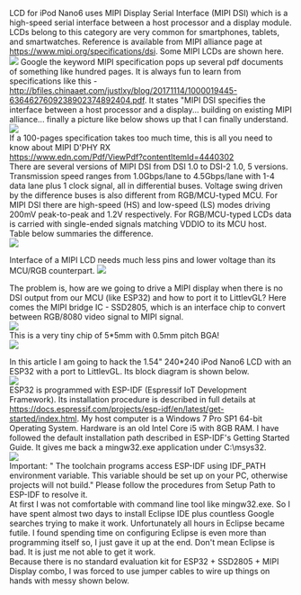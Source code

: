LCD for iPod Nano6 uses MIPI Display Serial Interface (MIPI DSI) which is a high-speed serial interface between a host processor and a display module. LCDs belong to this category are very common for smartphones, tablets, and smartwatches. Reference is available from MIPI alliance page at https://www.mipi.org/specifications/dsi. Some MIPI LCDs are shown here.
![](https://github.com/techtoys/blog/blob/master/assets/iPodNano6/Some_mipi_displays.jpg)
Google the keyword MIPI specification pops up several pdf documents of something like hundred pages. It is always fun to learn from specifications like this - http://bfiles.chinaaet.com/justlxy/blog/20171114/1000019445-6364627609238902374892404.pdf.
It states "MIPI DSI specifies the interface between a host processor and a display... building on existing MIPI alliance... finally a picture like below shows up that I can finally understand.
![](https://github.com/techtoys/blog/blob/master/assets/iPodNano6/mipi_IF.jpg)<br>
If a 100-pages specification takes too much time, this is all you need to know about MIPI D'PHY RX<br>
https://www.edn.com/Pdf/ViewPdf?contentItemId=4440302<br>
There are several versions of MIPI DSI from DSI 1.0 to DSI-2 1.0, 5 versions. Transmission speed ranges from 1.0Gbps/lane to 4.5Gbps/lane with 1-4 data lane plus 1 clock signal, all in differential buses. Voltage swing driven by the difference buses is also different from RGB/MCU-typed MCU. For MIPI DSI there are high-speed (HS) and low-speed (LS) modes driving 200mV peak-to-peak and 1.2V respectively. For RGB/MCU-typed LCDs data is carried with single-ended signals matching VDDIO to its MCU host.<br>
Table below summaries the difference.<br>
![](https://github.com/techtoys/blog/blob/master/assets/iPodNano6/mipi_vs_conventional-LCD.jpg)<br>

Interface of a MIPI LCD needs much less pins and lower voltage than its MCU/RGB counterpart. 
![](https://github.com/techtoys/blog/blob/master/assets/iPodNano6/Pinout_compare.jpg)<br>

The problem is, how are we going to drive a MIPI display when there is no DSI output from our MCU (like ESP32) and how to port it to LittlevGL? Here comes the MIPI bridge IC - SSD2805, which is an interface chip to convert between RGB/8080 video signal to MIPI signal.<br> ![](https://github.com/techtoys/blog/blob/master/assets/iPodNano6/SSD2805_top.jpg)<br>
This is a very tiny chip of 5*5mm with 0.5mm pitch BGA!<br>
![](https://github.com/techtoys/blog/blob/master/assets/iPodNano6/SSD2805_bottom.jpg)

In this article I am going to hack the 1.54" 240*240 iPod Nano6 LCD with an ESP32 with a port to LittlevGL. Its block diagram is shown below.<br>
![](https://github.com/techtoys/blog/blob/master/assets/iPodNano6/block_diagram.jpg?raw=true)<br>
ESP32 is programmed with ESP-IDF (Espressif IoT Development Framework). Its installation procedure is described in full details at https://docs.espressif.com/projects/esp-idf/en/latest/get-started/index.html. My host computer is a Windows 7 Pro SP1 64-bit Operating System. Hardware is an old Intel Core i5 with 8GB RAM. I have followed the default installation path described in ESP-IDF's Getting Started Guide. It gives me back a mingw32.exe application under C:\msys32\.<br>
![](https://github.com/techtoys/blog/blob/master/assets/iPodNano6/mingw32_folders.jpg)<br>
Important: " The toolchain programs access ESP-IDF using IDF_PATH environment variable. This variable should be set up on your PC, otherwise projects will not build."  Please follow the procedures from Setup Path to ESP-IDF to resolve it.<br>
At first I was not comfortable with command line tool like mingw32.exe. So I have spent almost two days to install Eclipse IDE plus countless Google searches trying to make it work. Unfortunately all hours in Eclipse became futile. I found spending time on configuring Eclipse is even more than programming itself so, I just gave it up at the end. Don't mean Eclipse is bad. It is just me not able to get it work.<br>
Because there is no standard evaluation kit for ESP32 + SSD2805 + MIPI Display combo, I was forced to use jumper cables to wire up things on hands with messy shown below.
